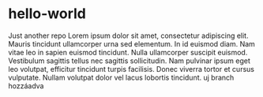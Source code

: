 # hello-world
Just another repo
Lorem ipsum dolor sit amet, consectetur adipiscing elit. Mauris tincidunt ullamcorper urna sed elementum. In id euismod diam. Nam vitae leo in sapien euismod tincidunt. Nulla ullamcorper suscipit euismod. Vestibulum sagittis tellus nec sagittis sollicitudin. Nam pulvinar ipsum eget leo volutpat, efficitur tincidunt turpis facilisis. Donec viverra tortor et cursus vulputate. Nullam volutpat dolor vel lacus lobortis tincidunt.
uj branch hozzáadva
